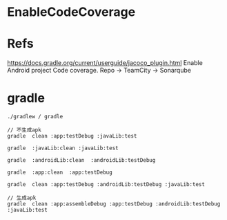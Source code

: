 # EnableCodeCoverage

# Refs
https://docs.gradle.org/current/userguide/jacoco_plugin.html
Enable Android project Code coverage. Repo -> TeamCity -> Sonarqube


# gradle
```
./gradlew / gradle

// 不生成apk
gradle  clean :app:testDebug :javaLib:test

gradle  :javaLib:clean :javaLib:test

gradle  :androidLib:clean  :androidLib:testDebug

gradle  :app:clean  :app:testDebug

gradle  clean :app:testDebug :androidLib:testDebug :javaLib:test

// 生成apk
gradle  clean :app:assembleDebug :app:testDebug :androidLib:testDebug :javaLib:test

```
